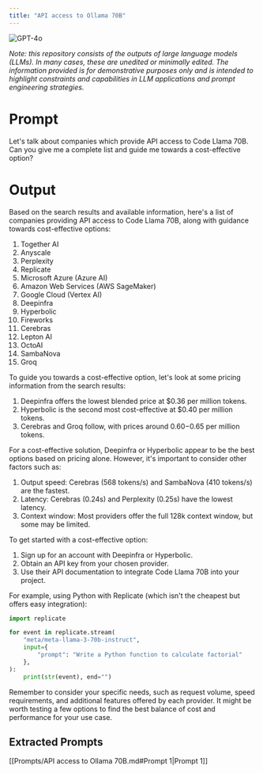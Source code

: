 ```yaml
---
title: "API access to Ollama 70B"
---
```

![GPT-4o](https://img.shields.io/badge/GPT--4o-3333FF?style=for-the-badge&logo=openai&logoColor=white)



*Note: this repository consists of the outputs of large language models (LLMs). In many cases, these are unedited or minimally edited. The information provided is for demonstrative purposes only and is intended to highlight constraints and capabilities in LLM applications and prompt engineering strategies.*


# Prompt

Let's talk about companies which provide API access to Code Llama 70B. Can you give me a complete list and guide me towards a cost-effective option?

# Output

Based on the search results and available information, here's a list of companies providing API access to Code Llama 70B, along with guidance towards cost-effective options:

1. Together AI
2. Anyscale
3. Perplexity
4. Replicate
5. Microsoft Azure (Azure AI)
6. Amazon Web Services (AWS SageMaker)
7. Google Cloud (Vertex AI)
8. Deepinfra
9. Hyperbolic
10. Fireworks
11. Cerebras
12. Lepton AI
13. OctoAI
14. SambaNova
15. Groq

To guide you towards a cost-effective option, let's look at some pricing information from the search results:

1. Deepinfra offers the lowest blended price at $0.36 per million tokens.
2. Hyperbolic is the second most cost-effective at $0.40 per million tokens.
3. Cerebras and Groq follow, with prices around $0.60-$0.65 per million tokens.

For a cost-effective solution, Deepinfra or Hyperbolic appear to be the best options based on pricing alone. However, it's important to consider other factors such as:

1. Output speed: Cerebras (568 tokens/s) and SambaNova (410 tokens/s) are the fastest.
2. Latency: Cerebras (0.24s) and Perplexity (0.25s) have the lowest latency.
3. Context window: Most providers offer the full 128k context window, but some may be limited.

To get started with a cost-effective option:

1. Sign up for an account with Deepinfra or Hyperbolic.
2. Obtain an API key from your chosen provider.
3. Use their API documentation to integrate Code Llama 70B into your project.

For example, using Python with Replicate (which isn't the cheapest but offers easy integration):

```python
import replicate

for event in replicate.stream(
    "meta/meta-llama-3-70b-instruct",
    input={
        "prompt": "Write a Python function to calculate factorial"
    },
):
    print(str(event), end="")
```

Remember to consider your specific needs, such as request volume, speed requirements, and additional features offered by each provider. It might be worth testing a few options to find the best balance of cost and performance for your use case.






## Extracted Prompts
[[Prompts/API access to Ollama 70B.md#Prompt 1|Prompt 1]]
